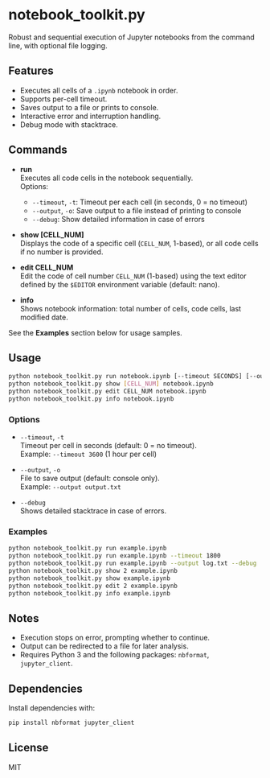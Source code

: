 # notebook_toolkit.py

Robust and sequential execution of Jupyter notebooks from the command line, with optional file logging.

## Features

- Executes all cells of a `.ipynb` notebook in order.
- Supports per-cell timeout.
- Saves output to a file or prints to console.
- Interactive error and interruption handling.
- Debug mode with stacktrace.

## Commands

- **run**  
  Executes all code cells in the notebook sequentially.  
  Options:  
  - `--timeout`, `-t`: Timeout per each cell (in seconds, 0 = no timeout)  
  - `--output`, `-o`: Save output to a file instead of printing to console  
  - `--debug`: Show detailed information in case of errors

- **show [CELL_NUM]**  
  Displays the code of a specific cell (`CELL_NUM`, 1-based), or all code cells if no number is provided.

- **edit CELL_NUM**  
  Edit the code of cell number `CELL_NUM` (1-based) using the text editor defined by the `$EDITOR` environment variable (default: nano).

- **info**  
  Shows notebook information: total number of cells, code cells, last modified date.

See the **Examples** section below for usage samples.

## Usage

```sh
python notebook_toolkit.py run notebook.ipynb [--timeout SECONDS] [--output FILE] [--debug]
python notebook_toolkit.py show [CELL_NUM] notebook.ipynb
python notebook_toolkit.py edit CELL_NUM notebook.ipynb
python notebook_toolkit.py info notebook.ipynb
```

### Options

- `--timeout`, `-t`  
    Timeout per cell in seconds (default: 0 = no timeout).  
    Example: `--timeout 3600` (1 hour per cell)

- `--output`, `-o`  
    File to save output (default: console only).  
    Example: `--output output.txt`

- `--debug`  
    Shows detailed stacktrace in case of errors.

### Examples

```sh
python notebook_toolkit.py run example.ipynb
python notebook_toolkit.py run example.ipynb --timeout 1800
python notebook_toolkit.py run example.ipynb --output log.txt --debug
python notebook_toolkit.py show 2 example.ipynb
python notebook_toolkit.py show example.ipynb
python notebook_toolkit.py edit 2 example.ipynb
python notebook_toolkit.py info example.ipynb
```

## Notes

- Execution stops on error, prompting whether to continue.
- Output can be redirected to a file for later analysis.
- Requires Python 3 and the following packages: `nbformat`, `jupyter_client`.

## Dependencies

Install dependencies with:

```sh
pip install nbformat jupyter_client
```

## License

MIT